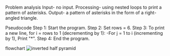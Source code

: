 Problem analysis
Input- no input.
Processing-  using nested loops to print a pattern of asterisks. 
Output- a pattern of asterisks in the form of a right-angled triangle. 

Pseudocode
Step 1: Start the program.
Step 2: Set rows = 6.
Step 3: To print a new line, for i = rows to 1 (decrementing by 1):
-For j = 1 to i (incrementing by 1), Print "*".
Step 4: End the program.

flowchart
![inverted half pyramid](https://github.com/SWEG-2015EC-Batch/Binary-Bombers/assets/149236920/a5beb674-ec57-45fb-9283-f5e1c6627ea3)
